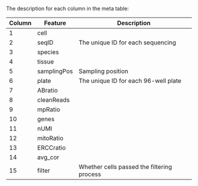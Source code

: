 The description for each column in the meta table:

| Column        | Feature    | Description    |
| ------------- | ------------- | ----- |
| 1 | cell |  |
| 2 | seqID | The unique ID for each sequencing |
| 3 | species |  |
| 4 | tissue |  |
| 5 | samplingPos | Sampling position |
| 6 | plate | The unique ID for each 96-well plate |
| 7 | ABratio |  |
| 8 | cleanReads |  |
| 9 | mpRatio |  |
| 10 | genes |  |
| 11 | nUMI |  |
| 12 | mitoRatio |  |
| 13 | ERCCratio |  |
| 14 | avg_cor |  |
| 15 | filter | Whether cells passed the filtering process |
